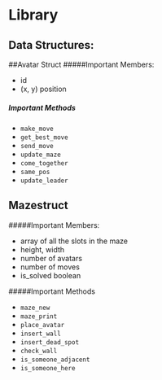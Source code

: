 # Library 

## Data Structures: 

##Avatar Struct
#####Important Members: 
* id
* (x, y) position 

##### Important Methods 
* `make_move`
* `get_best_move`
* `send_move`
* `update_maze `
* `come_together` 
* `same_pos`
* `update_leader`


     
## Mazestruct 
#####Important Members: 
* array of all the slots in the maze
* height, width
* number of avatars
* number of moves 
* is_solved boolean 

#####Important Methods 
* `maze_new`
* `maze_print`
* `place_avatar`
* `insert_wall`
* `insert_dead_spot` 
* `check_wall`
* `is_someone_adjacent`
* `is_someone_here`